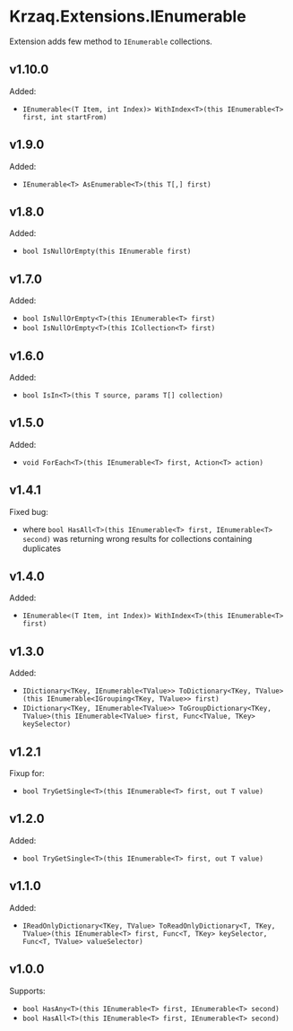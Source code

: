 ﻿# Krzaq.Extensions.IEnumerable
Extension adds few method to `IEnumerable` collections.

## v1.10.0
Added:
* `IEnumerable<(T Item, int Index)> WithIndex<T>(this IEnumerable<T> first, int startFrom)`

## v1.9.0
Added:
* `IEnumerable<T> AsEnumerable<T>(this T[,] first)`

## v1.8.0
Added:
* `bool IsNullOrEmpty(this IEnumerable first)`

## v1.7.0
Added:
* `bool IsNullOrEmpty<T>(this IEnumerable<T> first)`
* `bool IsNullOrEmpty<T>(this ICollection<T> first)`

## v1.6.0
Added:
* `bool IsIn<T>(this T source, params T[] collection)`

## v1.5.0
Added:
* `void ForEach<T>(this IEnumerable<T> first, Action<T> action)`

## v1.4.1
Fixed bug:
* where `bool HasAll<T>(this IEnumerable<T> first, IEnumerable<T> second)` was returning wrong results for collections containing duplicates

## v1.4.0
Added:
* `IEnumerable<(T Item, int Index)> WithIndex<T>(this IEnumerable<T> first)`

## v1.3.0
Added:
* `IDictionary<TKey, IEnumerable<TValue>> ToDictionary<TKey, TValue>(this IEnumerable<IGrouping<TKey, TValue>> first)`
* `IDictionary<TKey, IEnumerable<TValue>> ToGroupDictionary<TKey, TValue>(this IEnumerable<TValue> first, Func<TValue, TKey> keySelector)`

## v1.2.1
Fixup for:
* `bool TryGetSingle<T>(this IEnumerable<T> first, out T value)`

## v1.2.0
Added:
* `bool TryGetSingle<T>(this IEnumerable<T> first, out T value)`

## v1.1.0
Added:
* `IReadOnlyDictionary<TKey, TValue> ToReadOnlyDictionary<T, TKey, TValue>(this IEnumerable<T> first, Func<T, TKey> keySelector, Func<T, TValue> valueSelector)`

## v1.0.0
Supports:
* `bool HasAny<T>(this IEnumerable<T> first, IEnumerable<T> second)`
* `bool HasAll<T>(this IEnumerable<T> first, IEnumerable<T> second)`

